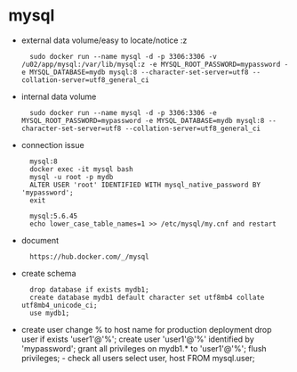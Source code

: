 
# mysql

- external data volume/easy to locate/notice :z

        sudo docker run --name mysql -d -p 3306:3306 -v /u02/app/mysql:/var/lib/mysql:z -e MYSQL_ROOT_PASSWORD=mypassword -e MYSQL_DATABASE=mydb mysql:8 --character-set-server=utf8 --collation-server=utf8_general_ci

- internal data volume

        sudo docker run --name mysql -d -p 3306:3306 -e MYSQL_ROOT_PASSWORD=mypassword -e MYSQL_DATABASE=mydb mysql:8 --character-set-server=utf8 --collation-server=utf8_general_ci

- connection issue

        mysql:8
        docker exec -it mysql bash
        mysql -u root -p mydb
        ALTER USER 'root' IDENTIFIED WITH mysql_native_password BY 'mypassword';
        exit

        mysql:5.6.45
        echo lower_case_table_names=1 >> /etc/mysql/my.cnf and restart
    
- document

        https://hub.docker.com/_/mysql
    
- create schema

        drop database if exists mydb1;
        create database mydb1 default character set utf8mb4 collate utf8mb4_unicode_ci;
        use mydb1;

- create user
        change % to host name for production deployment
        drop user if exists 'user1'@'%';
        create user 'user1'@'%' identified by 'mypassword';
        grant all privileges on mydb1.* to 'user1'@'%';
        flush privileges;
        - check all users
        select user, host FROM mysql.user;

